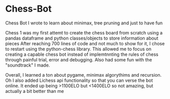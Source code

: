 # Chess-Bot
Chess Bot I wrote to learn about minimax, tree pruning and just to have fun

Chess 1 was my first attemt to create the chess board from scratch using a pandas dataframe and python classes/objects to store information about pieces
After reaching 700 lines of code and not much to show for it, I chose to restart using the python-chess library. This allowed me to focus on creating a capable chess bot instead of 
implemtnnting the rules of chess through painful trial, error and debugging.
Also had some fun with the "soundtrack" I made.

Overall, I learned a ton about pygame, minimax algorythims and recursion.
Oh I also added Lichess api functionality so that you can verse the bot online.
It ended up being >1100ELO but <1400ELO so not amazing, but actually a bit better than me
